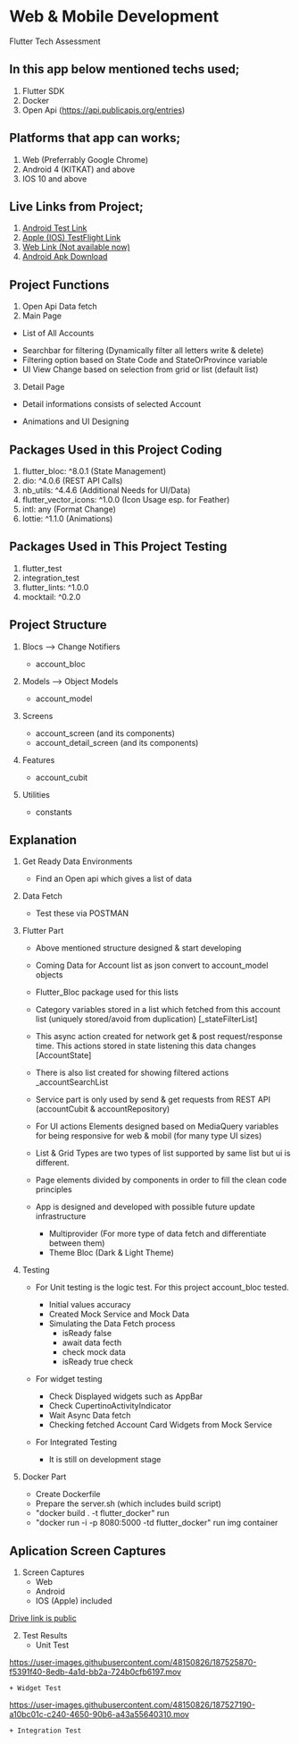 # Web & Mobile Development
Flutter Tech Assessment

## In this app below mentioned techs used;

1. Flutter SDK
2. Docker
3. Open Api (https://api.publicapis.org/entries)

## Platforms that app can works;

1. Web (Preferrably Google Chrome)
2. Android 4 (KITKAT) and above
3. IOS 10 and above

## Live Links from Project;

1. [Android Test Link ](https://play.google.com/store/apps/details?id=com.digitalpratix.techassignment)
2. [Apple (IOS) TestFlight Link](https://testflight.apple.com/join/7VCuLqf3)
3. [Web Link (Not available now)](https://www.google.com)
4. [Android Apk Download](https://drive.google.com/file/d/1qFDoNZXSQUJVqMIR_JhT62biHAnCTvIc/view?usp=sharing)

## Project Functions

1. Open Api Data fetch
2. Main Page

* List of All Accounts
- Searchbar for filtering (Dynamically filter all letters write & delete)
- Filtering option based on State Code and StateOrProvince variable
- UI View Change based on selection from grid or list (default list)

3. Detail Page

* Detail informations consists of selected Account
- Animations and UI Designing

## Packages Used in this Project Coding

1. flutter_bloc: ^8.0.1 (State Management)
2. dio: ^4.0.6 (REST API Calls)
3. nb_utils: ^4.4.6 (Additional Needs for UI/Data)
4. flutter_vector_icons: ^1.0.0 (Icon Usage esp. for Feather)
5. intl: any (Format Change)
6. lottie: ^1.1.0 (Animations)

## Packages Used in This Project Testing

1. flutter_test
2. integration_test
3. flutter_lints: ^1.0.0
4. mocktail: ^0.2.0

## Project Structure

1. Blocs --> Change Notifiers
	+ account_bloc
	
2. Models --> Object Models
	+ account_model
	
3. Screens
	+ account_screen (and its components)
	+ account_detail_screen (and its components)
4. Features
	+ account_cubit

5. Utilities
	+ constants

## Explanation

1. Get Ready Data Environments
	+ Find an Open api which gives a list of data
2. Data Fetch
	+ Test these via POSTMAN
3. Flutter Part
	+ Above mentioned structure designed & start developing
	+ Coming Data for Account list as json convert to account_model objects
	+ Flutter_Bloc package used for this lists

	+ Category variables stored in a list which fetched from this account list (uniquely stored/avoid from duplication) [_stateFilterList]
	+ This async action created for network get & post request/response time. This actions stored in state listening this data changes [AccountState]
	+ There is also list created for showing filtered actions _accountSearchList
	
	+ Service part is only used by send & get requests from REST API (accountCubit & accountRepository)

	+ For UI actions Elements designed based on MediaQuery variables for being responsive for web & mobil (for many type  UI sizes)
	
	+ List & Grid Types are two types of list supported by same list but ui is different.

	+ Page elements divided by components in order to fill the clean code principles

	+ App is designed and developed with possible future update infrastructure
		+ Multiprovider (For more type of data fetch and differentiate between them)
		+ Theme Bloc (Dark & Light Theme)

4. Testing
	+ For Unit testing is the logic test. For this project account_bloc tested.
		+ Initial values accuracy
		+ Created Mock Service and Mock Data
		+ Simulating the Data Fetch process
			+ isReady false
			+ await data fecth
			+ check mock data
			+ isReady true check
	
	+ For widget testing
		+ Check Displayed widgets such as AppBar
		+ Check CupertinoActivityIndicator
		+ Wait Async Data fetch
		+ Checking fetched Account Card Widgets from Mock Service
	
	+ For Integrated Testing
		+ It is still on development stage

5. Docker Part
	+ Create Dockerfile
	+ Prepare the server.sh (which includes build script)
	+ "docker build . -t flutter_docker" run
	+ "docker run -i -p 8080:5000 -td flutter_docker" run img container


## Aplication Screen Captures
1. Screen Captures
	+ Web
	+ Android
	+ IOS (Apple) included

[Drive link is public](https://drive.google.com/drive/folders/17zAcU2l4NOisTMsUr3MXv4faeitfI0XC?usp=sharing)


2. Test Results
	+ Unit Test




https://user-images.githubusercontent.com/48150826/187525870-f5391f40-8edb-4a1d-bb2a-724b0cfb6197.mov





	+ Widget Test




https://user-images.githubusercontent.com/48150826/187527190-a10bc01c-c240-4650-90b6-a43a55640310.mov




	+ Integration Test





























 


